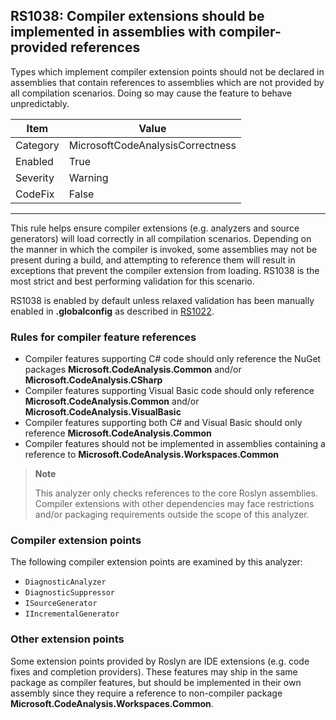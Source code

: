 ## RS1038: Compiler extensions should be implemented in assemblies with compiler-provided references

Types which implement compiler extension points should not be declared in assemblies that contain references to assemblies which are not provided by all compilation scenarios. Doing so may cause the feature to behave unpredictably.

|Item|Value|
|-|-|
|Category|MicrosoftCodeAnalysisCorrectness|
|Enabled|True|
|Severity|Warning|
|CodeFix|False|
---

This rule helps ensure compiler extensions (e.g. analyzers and source generators) will load correctly in all compilation
scenarios. Depending on the manner in which the compiler is invoked, some assemblies may not be present during a build,
and attempting to reference them will result in exceptions that prevent the compiler extension from loading. RS1038 is
the most strict and best performing validation for this scenario.

RS1038 is enabled by default unless relaxed validation has been manually enabled in **.globalconfig** as described in
[RS1022](RS1022.md).

### Rules for compiler feature references

* Compiler features supporting C# code should only reference the NuGet packages **Microsoft.CodeAnalysis.Common** and/or **Microsoft.CodeAnalysis.CSharp**
* Compiler features supporting Visual Basic code should only reference **Microsoft.CodeAnalysis.Common** and/or **Microsoft.CodeAnalysis.VisualBasic**
* Compiler features supporting both C# and Visual Basic should only reference **Microsoft.CodeAnalysis.Common**
* Compiler features should not be implemented in assemblies containing a reference to **Microsoft.CodeAnalysis.Workspaces.Common**

> **Note**
>
> This analyzer only checks references to the core Roslyn assemblies. Compiler extensions with other dependencies may
> face restrictions and/or packaging requirements outside the scope of this analyzer.

### Compiler extension points

The following compiler extension points are examined by this analyzer:

* `DiagnosticAnalyzer`
* `DiagnosticSuppressor`
* `ISourceGenerator`
* `IIncrementalGenerator`

### Other extension points

Some extension points provided by Roslyn are IDE extensions (e.g. code fixes and completion providers). These features
may ship in the same package as compiler features, but should be implemented in their own assembly since they require a
reference to non-compiler package **Microsoft.CodeAnalysis.Workspaces.Common**.
